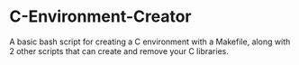 # C-Environment-Creator
A basic bash script for creating a C environment with a Makefile, along with 2 other scripts that can create and remove your C libraries.
